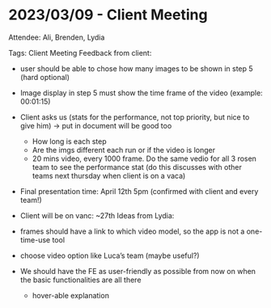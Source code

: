 # 2023/03/09 - Client Meeting
Attendee: Ali, Brenden, Lydia

Tags: Client Meeting
Feedback from client:

- user should be able to chose how many images to be shown in step 5 (hard optional)
- Image display in step 5 must show the time frame of the video (example: 00:01:15)
- Client asks us (stats for the performance, not top priority, but nice to give him) → put in document will be good too
    - How long is each step
    - Are the imgs different each run or if the video is longer
    - 20 mins video, every 1000 frame. Do the same vedio for all 3 rosen team to see the performance stat (do this discusses with other teams next thursday when client is on a vaca)
- Final presentation time: April 12th 5pm (confirmed with client and every team!)
- Client will be on vanc: ~27th
Ideas from Lydia:

- frames should have a link to which video model, so the app is not a one-time-use tool
- choose video option like Luca’s team (maybe useful?)
- We should have the FE as user-friendly as possible from now on when the basic functionalities are all there
    - hover-able explanation